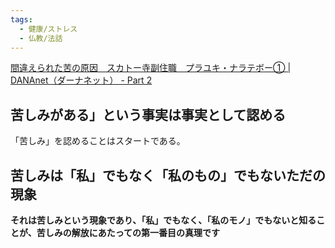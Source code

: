 ```yaml
---
tags:
  - 健康/ストレス
  - 仏教/法話
---
```

[間違えられた苦の原因　スカトー寺副住職　プラユキ・ナラテボー① | DANAnet（ダーナネット） - Part 2](https://dananet.jp/?p=5709&page=2)

## 苦しみがある」という事実は事実として認める

「苦しみ」を認めることはスタートである。

## 苦しみは「私」でもなく「私のもの」でもないただの現象

**それは苦しみという現象であり、「私」でもなく、「私のモノ」でもないと知ることが、苦しみの解放にあたっての第一番目の真理です**

